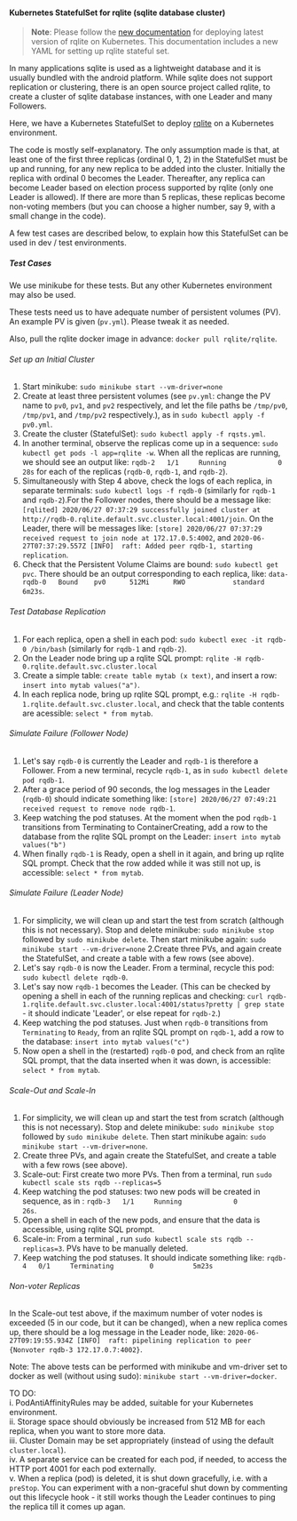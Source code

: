 #### Kubernetes StatefulSet for rqlite (sqlite database cluster)

> <strong>Note</strong>: Please follow the [new documentation](https://github.com/rqlite/rqlite/blob/master/DOC/KUBERNETES.md) for deploying latest version of rqlite on Kubernetes. This documentation includes a new YAML for setting up rqlite stateful set.

In many applications sqlite is used as a lightweight database and it is usually bundled  with the android platform. While sqlite does not support replication or clustering, there is an open source project called rqlite, to create a cluster of sqlite database instances, with one Leader and many Followers. 

Here, we have a Kubernetes StatefulSet to deploy [rqlite](https://github.com/rqlite/rqlite) on a Kubernetes environment.

The code is mostly self-explanatory. The only assumption made is that, at least one of the first three replicas (ordinal 0, 1, 2) in the StatefulSet must be up and running, for any new replica to be added into the cluster. Initially the replica with ordinal 0 becomes the Leader. Thereafter, any replica can become Leader based on election process supported by rqlite (only one Leader is allowed). If there are more than 5 replicas, these replicas become non-voting members (but you can choose a higher number, say 9, with a small change in the code).

A few test cases are described below, to explain how this StatefulSet can be used in dev / test environments.

##### Test Cases
We use minikube for these tests. But any other Kubernetes environment may also be used.

These tests need us to have adequate number of persistent volumes (PV). An example PV is given (`pv.yml`). Please tweak it as needed.

Also, pull the rqlite docker image in advance: `docker pull rqlite/rqlite`.

###### Set up an Initial Cluster
1. Start minikube: `sudo minikube start --vm-driver=none`
2. Create at least three persistent volumes (see `pv.yml`: change the PV name to `pv0`, `pv1`, and `pv2` respectively, and let the file paths be `/tmp/pv0`, `/tmp/pv1`, and `/tmp/pv2` respectively.), as in `sudo kubectl apply -f pv0.yml`.
3. Create the cluster (StatefulSet): `sudo kubectl apply -f rqsts.yml`.
4. In another terminal, observe the replicas come up in a sequence: `sudo kubectl get pods -l app=rqlite -w`. When all the replicas are running, we should see an output like: `rqdb-2   1/1     Running             0          28s` for each of the replicas (`rqdb-0`, `rqdb-1`, and `rqdb-2`).
5. Simultaneously with Step 4 above, check the logs of each replica, in separate terminals: `sudo kubectl logs -f rqdb-0` (similarly for `rqdb-1` and `rqdb-2`).For the Follower nodes, there should be a message like: `[rqlited] 2020/06/27 07:37:29 successfully joined cluster at http://rqdb-0.rqlite.default.svc.cluster.local:4001/join`. On the Leader, there will be messages like: `[store] 2020/06/27 07:37:29 received request to join node at 172.17.0.5:4002`, and `2020-06-27T07:37:29.557Z [INFO]  raft: Added peer rqdb-1, starting replication`.
6. Check that the Persistent Volume Claims are bound: `sudo kubectl get pvc`. There should be an output corresponding to each replica, like: `data-rqdb-0   Bound    pv0      512Mi      RWO            standard       6m23s`.

###### Test Database Replication
1. For each replica, open a shell in each pod: `sudo kubectl exec -it rqdb-0 /bin/bash` (similarly for `rqdb-1` and `rqdb-2`).
2. On the Leader node bring up a rqlite SQL prompt: `rqlite -H rqdb-0.rqlite.default.svc.cluster.local`
3. Create a simple table: `create table mytab (x text)`, and insert a row: `insert into mytab values("a")`.
4. In each replica node, bring up rqlite SQL prompt, e.g.: `rqlite -H rqdb-1.rqlite.default.svc.cluster.local`, and check that the table contents are acessible: `select * from mytab`.

###### Simulate Failure (Follower Node)
1. Let's say `rqdb-0` is currently the Leader and `rqdb-1` is therefore a Follower. From a new terminal, recycle `rqdb-1`, as in `sudo kubectl delete pod rqdb-1`.
2. After a grace period of 90 seconds, the log messages in the Leader (`rqdb-0`) should indicate something like: `[store] 2020/06/27 07:49:21 received request to remove node rqdb-1`.
3. Keep watching the pod statuses. At the moment when the pod `rqdb-1` transitions from Terminating to ContainerCreating, add a row to the database from the rqlite SQL prompt on the Leader: `insert into mytab values("b")`
4. When finally `rqdb-1` is Ready, open a shell in it again, and bring up rqlite SQL prompt. Check that the row added while it was still not up, is accessible: `select * from mytab`.

###### Simulate Failure (Leader Node)
1. For simplicity, we will clean up and start the test from scratch (although this is not necessary). Stop and delete minikube: `sudo minikube stop` followed by `sudo minikube delete`. Then start minikube again: `sudo minikube start --vm-driver=none`
2.Create three PVs, and again create the StatefulSet, and create a table with a few rows (see above).
3. Let's say `rqdb-0` is now the Leader. From a terminal, recycle this pod: `sudo kubectl delete rqdb-0`.
4. Let's say now `rqdb-1` becomes the Leader. (This can be checked by opening a shell in each of the running replicas and checking: `curl rqdb-1.rqlite.default.svc.cluster.local:4001/status?pretty | grep state` - it should indicate 'Leader', or else repeat for `rqdb-2`.)
5. Keep watching the pod statuses. Just when `rqdb-0` transitions from `Terminating` to `Ready`, from an rqlite SQL prompt on `rqdb-1`, add a row to the database: `insert into mytab values("c")`
6. Now open a shell in the (restarted) `rqdb-0` pod, and check from an rqlite SQL prompt, that the data inserted when it was down, is accessible: `select * from mytab`.

###### Scale-Out and Scale-In
1. For simplicity, we will clean up and start the test from scratch (although this is not necessary). Stop and delete minikube: `sudo minikube stop` followed by `sudo minikube delete`. Then start minikube again: `sudo minikube start --vm-driver=none`.
2. Create three PVs, and again create the StatefulSet, and create a table with a few rows (see above).
3. Scale-out: First create two more PVs. Then from a terminal, run `sudo kubectl scale sts rqdb --replicas=5`
4. Keep watching the pod statuses: two new pods will be created in sequence, as in : `rqdb-3   1/1     Running             0          26s`.
5. Open a shell in each of the new pods, and ensure that the data is accessible, using rqlite SQL prompt.
6. Scale-in: From a terminal , run `sudo kubectl scale sts rqdb --replicas=3`. PVs have to be manually deleted.
7. Keep watching the pod statuses. It should indicate something like: `rqdb-4   0/1     Terminating         0          5m23s`

###### Non-voter Replicas
In the Scale-out test above, if the maximum number of voter nodes is exceeded (5 in our code, but it can be changed), when a new replica comes up, there should be a log message in the Leader node, like: `2020-06-27T09:19:55.934Z [INFO]  raft: pipelining replication to peer {Nonvoter rqdb-3 172.17.0.7:4002}`.

Note: The above tests can be performed with minikube and vm-driver set to docker as well (without using sudo): `minikube start --vm-driver=docker`.

TO DO: \
i. PodAntiAffinityRules may be added, suitable for your Kubernetes environment. \
ii. Storage space should obviously be increased from 512 MB for each replica, when you want to store more data. \
iii. Cluster Domain may be set appropriately (instead of using the default `cluster.local`). \
iv. A separate service can be created for each pod, if needed, to access the HTTP port 4001 for each pod externally. \
v. When a replica (pod) is deleted, it is shut down gracefully, i.e. with a `preStop`. You can experiment with a non-graceful shut down by commenting out this lifecycle hook - it still works though the Leader continues to ping the replica till it comes up agan.
